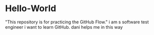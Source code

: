 # Hello-World
"This repository is for practicing the GitHub Flow."
i am s software test engineer
i want to learn GitHub. dani helps me in this way
